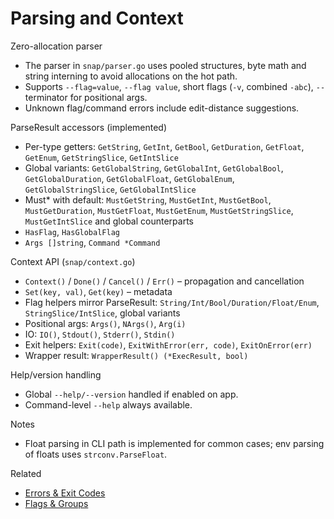 # Parsing and Context

Zero-allocation parser
- The parser in `snap/parser.go` uses pooled structures, byte math and string interning to avoid allocations on the hot path.
- Supports `--flag=value`, `--flag value`, short flags (`-v`, combined `-abc`), `--` terminator for positional args.
- Unknown flag/command errors include edit-distance suggestions.

ParseResult accessors (implemented)
- Per-type getters: `GetString`, `GetInt`, `GetBool`, `GetDuration`, `GetFloat`, `GetEnum`, `GetStringSlice`, `GetIntSlice`
- Global variants: `GetGlobalString`, `GetGlobalInt`, `GetGlobalBool`, `GetGlobalDuration`, `GetGlobalFloat`, `GetGlobalEnum`, `GetGlobalStringSlice`, `GetGlobalIntSlice`
- Must* with default: `MustGetString`, `MustGetInt`, `MustGetBool`, `MustGetDuration`, `MustGetFloat`, `MustGetEnum`, `MustGetStringSlice`, `MustGetIntSlice` and global counterparts
- `HasFlag`, `HasGlobalFlag`
- `Args []string`, `Command *Command`

Context API (`snap/context.go`)
- `Context()` / `Done()` / `Cancel()` / `Err()` – propagation and cancellation
- `Set(key, val)`, `Get(key)` – metadata
- Flag helpers mirror ParseResult: `String/Int/Bool/Duration/Float/Enum`, `StringSlice/IntSlice`, global variants
- Positional args: `Args()`, `NArgs()`, `Arg(i)`
- IO: `IO()`, `Stdout()`, `Stderr()`, `Stdin()`
- Exit helpers: `Exit(code)`, `ExitWithError(err, code)`, `ExitOnError(err)`
- Wrapper result: `WrapperResult() (*ExecResult, bool)`

Help/version handling
- Global `--help/--version` handled if enabled on app.
- Command-level `--help` always available.

Notes
- Float parsing in CLI path is implemented for common cases; env parsing of floats uses `strconv.ParseFloat`.

Related
- [Errors & Exit Codes](./errors-and-exit-codes.md)
- [Flags & Groups](./flags-and-groups.md)
